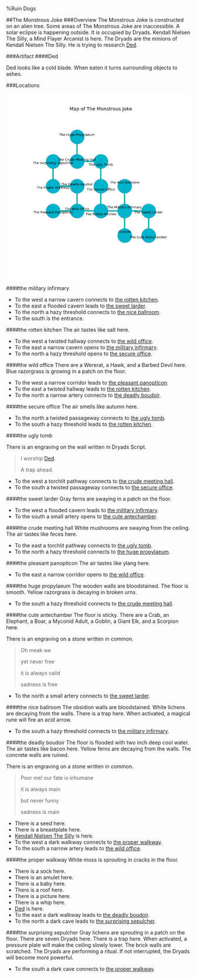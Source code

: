 %Ruin Dogs

##The Monstrous Joke
###Overview
The Monstrous Joke is constructed on an alien tree. Some areas of The Monstrous Joke are inaccessible. A solar eclipse is happening outside. It is occupied by Dryads. <a name="Kendall-Nielsen-The-Silly"></a>Kendall Nielsen The Silly, a Mind Flayer Arcanist is here. The Dryads are the minions of Kendall Nielsen The Silly. He  is trying to research [Ded](#Ded). 



###Artifact
####<a name="Ded"></a>Ded


Ded looks like a cold blade. When eaten it turns surrounding objects to ashes. 





###Locations


![](../v2/images/The-Monstrous-Joke.png)

####<a name="the-military-infirmary"></a>the military infirmary




* To the west a narrow cavern connects to [the rotten kitchen](#the-rotten-kitchen).
* To the east a flooded cavern leads to [the sweet larder](#the-sweet-larder).
* To the north a hazy threshold connects to [the nice ballroom](#the-nice-ballroom).
* To the south is the entrance.


####<a name="the-rotten-kitchen"></a>the rotten kitchen
The air tastes like salt here. 



* To the west a twisted hallway connects to [the wild office](#the-wild-office).
* To the east a narrow cavern opens to [the military infirmary](#the-military-infirmary).
* To the north a hazy threshold opens to [the secure office](#the-secure-office).


####<a name="the-wild-office"></a>the wild office
There are a Wererat, a Hawk, and a Barbed Devil here. Blue razorgrass is growing in a patch on the floor. 



* To the west a narrow corridor leads to [the pleasant panopticon](#the-pleasant-panopticon).
* To the east a twisted hallway leads to [the rotten kitchen](#the-rotten-kitchen).
* To the north a narrow artery connects to [the deadly boudoir](#the-deadly-boudoir).


####<a name="the-secure-office"></a>the secure office
The air smells like autumn here. 



* To the north a twisted passageway connects to [the ugly tomb](#the-ugly-tomb).
* To the south a hazy threshold leads to [the rotten kitchen](#the-rotten-kitchen).


####<a name="the-ugly-tomb"></a>the ugly tomb


There is an engraving on the wall written in Dryads Script. 

> I worship [Ded](#Ded).
>
> A trap ahead.
>


* To the west a torchlit pathway connects to [the crude meeting hall](#the-crude-meeting-hall).
* To the south a twisted passageway connects to [the secure office](#the-secure-office).


####<a name="the-sweet-larder"></a>the sweet larder
Gray ferns are swaying in a patch on the floor. 



* To the west a flooded cavern leads to [the military infirmary](#the-military-infirmary).
* To the south a small artery opens to [the cute antechamber](#the-cute-antechamber).


####<a name="the-crude-meeting-hall"></a>the crude meeting hall
White mushrooms are swaying from the ceiling. The air tastes like feces here. 



* To the east a torchlit pathway connects to [the ugly tomb](#the-ugly-tomb).
* To the north a hazy threshold connects to [the huge propylaeum](#the-huge-propylaeum).


####<a name="the-pleasant-panopticon"></a>the pleasant panopticon
The air tastes like ylang here. 



* To the east a narrow corridor opens to [the wild office](#the-wild-office).


####<a name="the-huge-propylaeum"></a>the huge propylaeum
The wooden walls are bloodstained. The floor is smooth. Yellow razorgrass is decaying in broken urns. 



* To the south a hazy threshold connects to [the crude meeting hall](#the-crude-meeting-hall).


####<a name="the-cute-antechamber"></a>the cute antechamber
The floor is sticky. There are a Crab, an Elephant, a Boar, a Myconid Adult, a Goblin, a Giant Elk, and a Scorpion here. 

There is an engraving on a stone written in common. 

> Oh meak we
>
> yet never free
>
> it is always valid
>
> sadness is free
>


* To the north a small artery connects to [the sweet larder](#the-sweet-larder).


####<a name="the-nice-ballroom"></a>the nice ballroom
The obsidion walls are bloodstained. White lichens are decaying from the walls. There is a trap here. When activated, a magical rune will fire an acid arrow. 



* To the south a hazy threshold connects to [the military infirmary](#the-military-infirmary).


####<a name="the-deadly-boudoir"></a>the deadly boudoir
The floor is flooded with two inch deep cool water. The air tastes like bacon here. Yellow ferns are decaying from the walls. The concrete walls are ruined. 

There is an engraving on a stone written in common. 

> Poor me! our fate is inhumane
>
> it is always main
>
> but never funny
>
> sadness is main
>


* There is a seed here.
* There is a breastplate here.
* [Kendall Nielsen The Silly](#Kendall-Nielsen-The-Silly) is here.
* To the west a dark walkway connects to [the proper walkway](#the-proper-walkway).
* To the south a narrow artery leads to [the wild office](#the-wild-office).


####<a name="the-proper-walkway"></a>the proper walkway
White moss is sprouting in cracks in the floor. 



* There is a sock here.
* There is an amulet here.
* There is a baby here.
* There is a roof here.
* There is a picture here.
* There is a whip here.
* [Ded](#Ded) is here.
* To the east a dark walkway leads to [the deadly boudoir](#the-deadly-boudoir).
* To the north a dark cave leads to [the surprising sepulcher](#the-surprising-sepulcher).


####<a name="the-surprising-sepulcher"></a>the surprising sepulcher
Gray lichens are sprouting in a patch on the floor. There are seven Dryads here. There is a trap here. When activated, a pressure plate will make the ceiling slowly lower. The brick walls are scratched. The Dryads are performing a ritual. If not interrupted, the Dryads will become more powerful. 



* To the south a dark cave connects to [the proper walkway](#the-proper-walkway).


